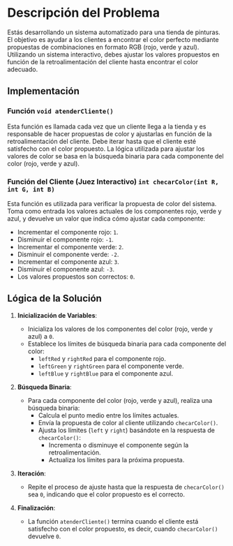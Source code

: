 # Descripción del Problema

Estás desarrollando un sistema automatizado para una tienda de pinturas. El objetivo es ayudar a los clientes a encontrar el color perfecto mediante propuestas de combinaciones en formato RGB (rojo, verde y azul). Utilizando un sistema interactivo, debes ajustar los valores propuestos en función de la retroalimentación del cliente hasta encontrar el color adecuado.

## Implementación

### Función `void atenderCliente()`

Esta función es llamada cada vez que un cliente llega a la tienda y es responsable de hacer propuestas de color y ajustarlas en función de la retroalimentación del cliente. Debe iterar hasta que el cliente esté satisfecho con el color propuesto. La lógica utilizada para ajustar los valores de color se basa en la búsqueda binaria para cada componente del color (rojo, verde y azul).

### Función del Cliente (Juez Interactivo) `int checarColor(int R, int G, int B)`

Esta función es utilizada para verificar la propuesta de color del sistema. Toma como entrada los valores actuales de los componentes rojo, verde y azul, y devuelve un valor que indica cómo ajustar cada componente:
- Incrementar el componente rojo: `1`.
- Disminuir el componente rojo: `-1`.
- Incrementar el componente verde: `2`.
- Disminuir el componente verde: `-2`.
- Incrementar el componente azul: `3`.
- Disminuir el componente azul: `-3`.
- Los valores propuestos son correctos: `0`.

## Lógica de la Solución

1. **Inicialización de Variables**:
   - Inicializa los valores de los componentes del color (rojo, verde y azul) a `0`.
   - Establece los límites de búsqueda binaria para cada componente del color:
     - `leftRed` y `rightRed` para el componente rojo.
     - `leftGreen` y `rightGreen` para el componente verde.
     - `leftBlue` y `rightBlue` para el componente azul.

2. **Búsqueda Binaria**:
   - Para cada componente del color (rojo, verde y azul), realiza una búsqueda binaria:
     - Calcula el punto medio entre los límites actuales.
     - Envía la propuesta de color al cliente utilizando `checarColor()`.
     - Ajusta los límites (`left` y `right`) basándote en la respuesta de `checarColor()`:
       - Incrementa o disminuye el componente según la retroalimentación.
       - Actualiza los límites para la próxima propuesta.

3. **Iteración**:
   - Repite el proceso de ajuste hasta que la respuesta de `checarColor()` sea `0`, indicando que el color propuesto es el correcto.

4. **Finalización**:
   - La función `atenderCliente()` termina cuando el cliente está satisfecho con el color propuesto, es decir, cuando `checarColor()` devuelve `0`.
